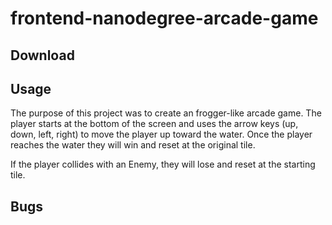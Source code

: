 # frontend-nanodegree-arcade-game


## Download

## Usage

The purpose of this project was to create an frogger-like arcade game. The player starts at the bottom of the screen and uses the arrow keys (up, down, left, right) to move the player up toward the water. Once the player reaches the water they will win and reset at the original tile.

If the player collides with an Enemy, they will lose and reset at the starting tile.

## Bugs
